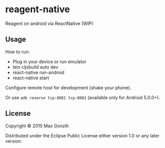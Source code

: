# reagent-native

Reagent on android via ReactNative (WIP)

## Usage

How to run:

* Plug in your device or run emulator
* lein cljsbuild auto dev
* react-native run-android
* react-native start

Configure remote host for development (shake your phone).

Or use `adb reverse tcp:8081 tcp:8081` (available only for Android 5.0.0+).

## License

Copyright © 2015 Max Gonzih <gonzih at gmail dot com>

Distributed under the Eclipse Public License either version 1.0 or any later version.
